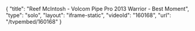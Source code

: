 {
    "title": "Reef McIntosh - Volcom Pipe Pro 2013 Warrior - Best Moment",
    "type": "solo",
    "layout": "iframe-static",
    "videoId": "160168",
    "url": "\/tvpembed\/160168"
}